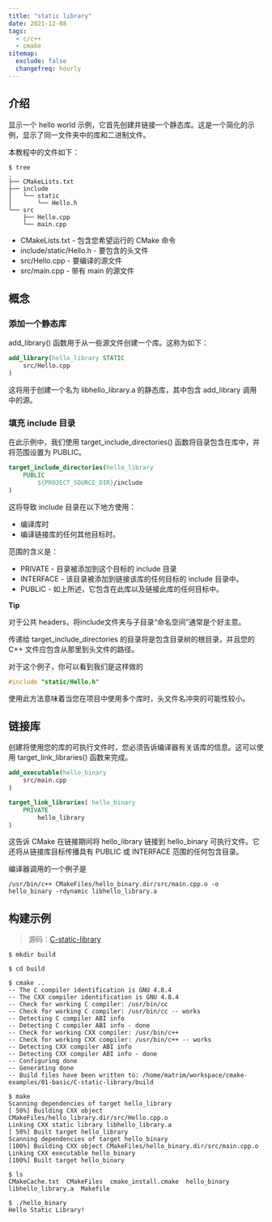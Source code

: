 ```yaml
---
title: "static library"
date: 2021-12-08
tags:
  - c/c++
  - cmake
sitemap:
  exclude: false
  changefreq: hourly
---
```


## 介绍

显示一个 hello world 示例，它首先创建并链接一个静态库。这是一个简化的示例，显示了同一文件夹中的库和二进制文件。

本教程中的文件如下：

```shell
$ tree
.
├── CMakeLists.txt
├── include
│   └── static
│       └── Hello.h
└── src
    ├── Hello.cpp
    └── main.cpp
```

* CMakeLists.txt - 包含您希望运行的 CMake 命令
* include/static/Hello.h - 要包含的头文件
* src/Hello.cpp - 要编译的源文件
* src/main.cpp - 带有 main 的源文件


## 概念

### 添加一个静态库

add_library() 函数用于从一些源文件创建一个库。这称为如下：

```cmake
add_library(hello_library STATIC
    src/Hello.cpp
)
```

这将用于创建一个名为 libhello_library.a 的静态库，其中包含 add_library 调用中的源。

### 填充 include 目录

在此示例中，我们使用 target_include_directories() 函数将目录包含在库中，并将范围设置为 PUBLIC。

```cmake
target_include_directories(hello_library
    PUBLIC
        ${PROJECT_SOURCE_DIR}/include
)
```

这将导致 include 目录在以下地方使用： 

* 编译库时
*  编译链接库的任何其他目标时。

范围的含义是：

* PRIVATE - 目录被添加到这个目标的 include 目录
* INTERFACE - 该目录被添加到链接该库的任何目标的 include 目录中。
* PUBLIC - 如上所述，它包含在此库以及链接此库的任何目标中。

**Tip**

对于公共 headers，将include文件夹与子目录“命名空间”通常是个好主意。

传递给 target_include_directories 的目录将是包含目录树的根目录，并且您的 C++ 文件应包含从那里到头文件的路径。

对于这个例子，你可以看到我们是这样做的

```c
#include "static/Hello.h"
```

使用此方法意味着当您在项目中使用多个库时，头文件名冲突的可能性较小。

## 链接库

创建将使用您的库的可执行文件时，您必须告诉编译器有关该库的信息。这可以使用 target_link_libraries() 函数来完成。

```cmake
add_executable(hello_binary
    src/main.cpp
)

target_link_libraries( hello_binary
    PRIVATE
        hello_library
)
```

这告诉 CMake 在链接期间将 hello_library 链接到 hello_binary 可执行文件。它还将从链接库目标传播具有 PUBLIC 或 INTERFACE 范围的任何包含目录。


编译器调用的一个例子是

```shell
/usr/bin/c++ CMakeFiles/hello_binary.dir/src/main.cpp.o -o hello_binary -rdynamic libhello_library.a
```

## 构建示例

> 源码：[C-static-library](https://github.com/ttroy50/cmake-examples/tree/master/01-basic/C-static-library)

```shell
$ mkdir build

$ cd build

$ cmake ..
-- The C compiler identification is GNU 4.8.4
-- The CXX compiler identification is GNU 4.8.4
-- Check for working C compiler: /usr/bin/cc
-- Check for working C compiler: /usr/bin/cc -- works
-- Detecting C compiler ABI info
-- Detecting C compiler ABI info - done
-- Check for working CXX compiler: /usr/bin/c++
-- Check for working CXX compiler: /usr/bin/c++ -- works
-- Detecting CXX compiler ABI info
-- Detecting CXX compiler ABI info - done
-- Configuring done
-- Generating done
-- Build files have been written to: /home/matrim/workspace/cmake-examples/01-basic/C-static-library/build

$ make
Scanning dependencies of target hello_library
[ 50%] Building CXX object CMakeFiles/hello_library.dir/src/Hello.cpp.o
Linking CXX static library libhello_library.a
[ 50%] Built target hello_library
Scanning dependencies of target hello_binary
[100%] Building CXX object CMakeFiles/hello_binary.dir/src/main.cpp.o
Linking CXX executable hello_binary
[100%] Built target hello_binary

$ ls
CMakeCache.txt  CMakeFiles  cmake_install.cmake  hello_binary  libhello_library.a  Makefile

$ ./hello_binary
Hello Static Library!
```